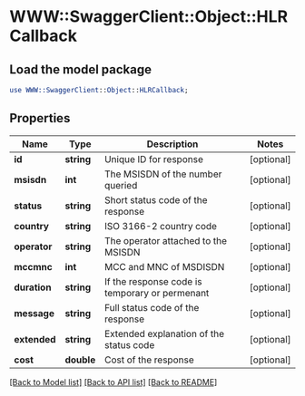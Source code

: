 # WWW::SwaggerClient::Object::HLRCallback

## Load the model package
```perl
use WWW::SwaggerClient::Object::HLRCallback;
```

## Properties
Name | Type | Description | Notes
------------ | ------------- | ------------- | -------------
**id** | **string** | Unique ID for response | [optional] 
**msisdn** | **int** | The MSISDN of the number queried | [optional] 
**status** | **string** | Short status code of the response | [optional] 
**country** | **string** | ISO 3166-2 country code | [optional] 
**operator** | **string** | The operator attached to the MSISDN | [optional] 
**mccmnc** | **int** | MCC and MNC of MSDISDN | [optional] 
**duration** | **string** | If the response code is temporary or permenant | [optional] 
**message** | **string** | Full status code of the response | [optional] 
**extended** | **string** | Extended explanation of the status code | [optional] 
**cost** | **double** | Cost of the response | [optional] 

[[Back to Model list]](../README.md#documentation-for-models) [[Back to API list]](../README.md#documentation-for-api-endpoints) [[Back to README]](../README.md)


